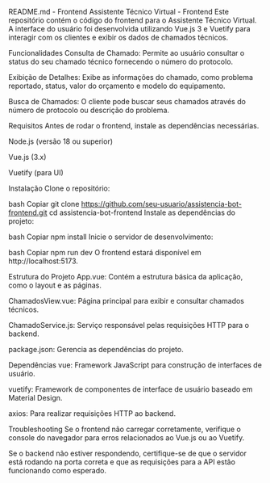 README.md - Frontend
Assistente Técnico Virtual - Frontend
Este repositório contém o código do frontend para o Assistente Técnico Virtual. A interface do usuário foi desenvolvida utilizando Vue.js 3 e Vuetify para interagir com os clientes e exibir os dados de chamados técnicos.

Funcionalidades
Consulta de Chamado: Permite ao usuário consultar o status do seu chamado técnico fornecendo o número do protocolo.

Exibição de Detalhes: Exibe as informações do chamado, como problema reportado, status, valor do orçamento e modelo do equipamento.

Busca de Chamados: O cliente pode buscar seus chamados através do número de protocolo ou descrição do problema.

Requisitos
Antes de rodar o frontend, instale as dependências necessárias.

Node.js (versão 18 ou superior)

Vue.js (3.x)

Vuetify (para UI)

Instalação
Clone o repositório:

bash
Copiar
git clone https://github.com/seu-usuario/assistencia-bot-frontend.git
cd assistencia-bot-frontend
Instale as dependências do projeto:

bash
Copiar
npm install
Inicie o servidor de desenvolvimento:

bash
Copiar
npm run dev
O frontend estará disponível em http://localhost:5173.

Estrutura do Projeto
App.vue: Contém a estrutura básica da aplicação, como o layout e as páginas.

ChamadosView.vue: Página principal para exibir e consultar chamados técnicos.

ChamadoService.js: Serviço responsável pelas requisições HTTP para o backend.

package.json: Gerencia as dependências do projeto.

Dependências
vue: Framework JavaScript para construção de interfaces de usuário.

vuetify: Framework de componentes de interface de usuário baseado em Material Design.

axios: Para realizar requisições HTTP ao backend.

Troubleshooting
Se o frontend não carregar corretamente, verifique o console do navegador para erros relacionados ao Vue.js ou ao Vuetify.

Se o backend não estiver respondendo, certifique-se de que o servidor está rodando na porta correta e que as requisições para a API estão funcionando como esperado.